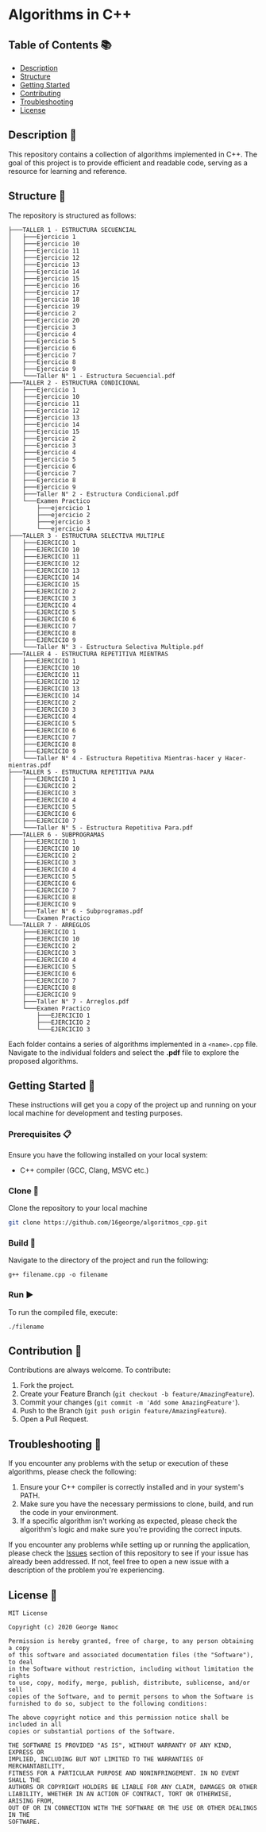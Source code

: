 # Algorithms in C++

## Table of Contents 📚
- [Description](#description)
- [Structure](#structure)
- [Getting Started](#getting-started)
- [Contributing](#contributing)
- [Troubleshooting](#troubleshooting)
- [License](#license)

## Description 📝

This repository contains a collection of algorithms implemented in C++. The goal of this project is to provide efficient and readable code, serving as a resource for learning and reference.

## Structure 📂

The repository is structured as follows:

```
├───TALLER 1 - ESTRUCTURA SECUENCIAL
│   ├───Ejercicio 1
│   ├───Ejercicio 10
│   ├───Ejercicio 11
│   ├───Ejercicio 12
│   ├───Ejercicio 13
│   ├───Ejercicio 14
│   ├───Ejercicio 15
│   ├───Ejercicio 16
│   ├───Ejercicio 17
│   ├───Ejercicio 18
│   ├───Ejercicio 19
│   ├───Ejercicio 2
│   ├───Ejercicio 20
│   ├───Ejercicio 3
│   ├───Ejercicio 4
│   ├───Ejercicio 5
│   ├───Ejercicio 6
│   ├───Ejercicio 7
│   ├───Ejercicio 8
│   ├───Ejercicio 9
│   └───Taller N° 1 - Estructura Secuencial.pdf
├───TALLER 2 - ESTRUCTURA CONDICIONAL
│   ├───Ejercicio 1
│   ├───Ejercicio 10
│   ├───Ejercicio 11
│   ├───Ejercicio 12
│   ├───Ejercicio 13
│   ├───Ejercicio 14
│   ├───Ejercicio 15
│   ├───Ejercicio 2
│   ├───Ejercicio 3
│   ├───Ejercicio 4
│   ├───Ejercicio 5
│   ├───Ejercicio 6
│   ├───Ejercicio 7
│   ├───Ejercicio 8
│   ├───Ejercicio 9
│   ├───Taller N° 2 - Estructura Condicional.pdf
│   └───Examen Practico
│       ├───ejercicio 1
│       ├───ejercicio 2
│       ├───ejercicio 3
│       └───ejercicio 4
├───TALLER 3 - ESTRUCTURA SELECTIVA MULTIPLE
│   ├───EJERCICIO 1
│   ├───EJERCICIO 10
│   ├───EJERCICIO 11
│   ├───EJERCICIO 12
│   ├───EJERCICIO 13
│   ├───EJERCICIO 14
│   ├───EJERCICIO 15
│   ├───EJERCICIO 2
│   ├───EJERCICIO 3
│   ├───EJERCICIO 4
│   ├───EJERCICIO 5
│   ├───EJERCICIO 6
│   ├───EJERCICIO 7
│   ├───EJERCICIO 8
│   ├───EJERCICIO 9
│   └───Taller N° 3 - Estructura Selectiva Multiple.pdf
├───TALLER 4 - ESTRUCTURA REPETITIVA MIENTRAS
│   ├───EJERCICIO 1
│   ├───EJERCICIO 10
│   ├───EJERCICIO 11
│   ├───EJERCICIO 12
│   ├───EJERCICIO 13
│   ├───EJERCICIO 14
│   ├───EJERCICIO 2
│   ├───EJERCICIO 3
│   ├───EJERCICIO 4
│   ├───EJERCICIO 5
│   ├───EJERCICIO 6
│   ├───EJERCICIO 7
│   ├───EJERCICIO 8
│   ├───EJERCICIO 9
│   └───Taller N° 4 - Estructura Repetitiva Mientras-hacer y Hacer-mientras.pdf
├───TALLER 5 - ESTRUCTURA REPETITIVA PARA
│   ├───EJERCICIO 1
│   ├───EJERCICIO 2
│   ├───EJERCICIO 3
│   ├───EJERCICIO 4
│   ├───EJERCICIO 5
│   ├───EJERCICIO 6
│   ├───EJERCICIO 7
│   └───Taller N° 5 - Estructura Repetitiva Para.pdf
├───TALLER 6 - SUBPROGRAMAS
│   ├───EJERCICIO 1
│   ├───EJERCICIO 10
│   ├───EJERCICIO 2
│   ├───EJERCICIO 3
│   ├───EJERCICIO 4
│   ├───EJERCICIO 5
│   ├───EJERCICIO 6
│   ├───EJERCICIO 7
│   ├───EJERCICIO 8
│   ├───EJERCICIO 9
│   ├───Taller N° 6 - Subprogramas.pdf
│   └───Examen Practico
└───TALLER 7 - ARREGLOS
    ├───EJERCICIO 1
    ├───EJERCICIO 10
    ├───EJERCICIO 2
    ├───EJERCICIO 3
    ├───EJERCICIO 4
    ├───EJERCICIO 5
    ├───EJERCICIO 6
    ├───EJERCICIO 7
    ├───EJERCICIO 8
    ├───EJERCICIO 9
    ├───Taller N° 7 - Arreglos.pdf    
    └───Examen Practico
        ├───EJERCICIO 1
        ├───EJERCICIO 2
        └───EJERCICIO 3
```

Each folder contains a series of algorithms implemented in a `<name>.cpp` file. Navigate to the individual folders and select the **.pdf** file to explore the proposed algorithms.

## Getting Started 🚀

These instructions will get you a copy of the project up and running on your local machine for development and testing purposes.

### Prerequisites 📋

Ensure you have the following installed on your local system:

- C++ compiler (GCC, Clang, MSVC etc.)

### Clone 📲

Clone the repository to your local machine

```bash
git clone https://github.com/16george/algoritmos_cpp.git
```

### Build 🔨

Navigate to the directory of the project and run the following:

```
g++ filename.cpp -o filename
```

### Run ▶️
To run the compiled file, execute:

```
./filename
```

## Contribution 🤝

Contributions are always welcome. To contribute:

1. Fork the project.
2. Create your Feature Branch (`git checkout -b feature/AmazingFeature`).
3. Commit your changes (`git commit -m 'Add some AmazingFeature'`).
4. Push to the Branch (`git push origin feature/AmazingFeature`).
5. Open a Pull Request.

## Troubleshooting 🔧

If you encounter any problems with the setup or execution of these algorithms, please check the following:

1. Ensure your C++ compiler is correctly installed and in your system's PATH.
2. Make sure you have the necessary permissions to clone, build, and run the code in your environment.
3. If a specific algorithm isn't working as expected, please check the algorithm's logic and make sure you're providing the correct inputs.

If you encounter any problems while setting up or running the application, please check the [Issues](https://github.com/16george/algoritmos_cpp/issues) section of this repository to see if your issue has already been addressed. If not, feel free to open a new issue with a description of the problem you're experiencing.

## License 📄
```
MIT License

Copyright (c) 2020 George Namoc

Permission is hereby granted, free of charge, to any person obtaining a copy
of this software and associated documentation files (the "Software"), to deal
in the Software without restriction, including without limitation the rights
to use, copy, modify, merge, publish, distribute, sublicense, and/or sell
copies of the Software, and to permit persons to whom the Software is
furnished to do so, subject to the following conditions:

The above copyright notice and this permission notice shall be included in all
copies or substantial portions of the Software.

THE SOFTWARE IS PROVIDED "AS IS", WITHOUT WARRANTY OF ANY KIND, EXPRESS OR
IMPLIED, INCLUDING BUT NOT LIMITED TO THE WARRANTIES OF MERCHANTABILITY,
FITNESS FOR A PARTICULAR PURPOSE AND NONINFRINGEMENT. IN NO EVENT SHALL THE
AUTHORS OR COPYRIGHT HOLDERS BE LIABLE FOR ANY CLAIM, DAMAGES OR OTHER
LIABILITY, WHETHER IN AN ACTION OF CONTRACT, TORT OR OTHERWISE, ARISING FROM,
OUT OF OR IN CONNECTION WITH THE SOFTWARE OR THE USE OR OTHER DEALINGS IN THE
SOFTWARE.
```
